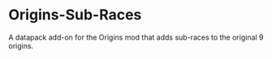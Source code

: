 # Origins-Sub-Races
A datapack add-on for the Origins mod that adds sub-races to the original 9 origins.
